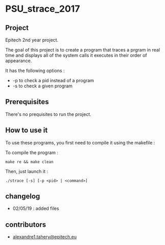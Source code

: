 # PSU\_strace\_2017

## Project
Epitech 2nd year project.

The goal of this project is to create a program that traces a prgram in real time and displays all of the system calls it executes in their order of appearance.

It has the following options :

* -p to check a pid instead of a program
* -s to check a given program




## Prerequisites
There's no prequisites to run the project.



## How to use it
To use these programs, you first need to compile it using the makefile :

To compile the program :    

    make re && make clean


Then, just launch it :

    ./strace [-s] [-p <pid> | <command>]



## changelog
* 02/05/19 : added files



## contributors
* alexandre1.tahery@epitech.eu